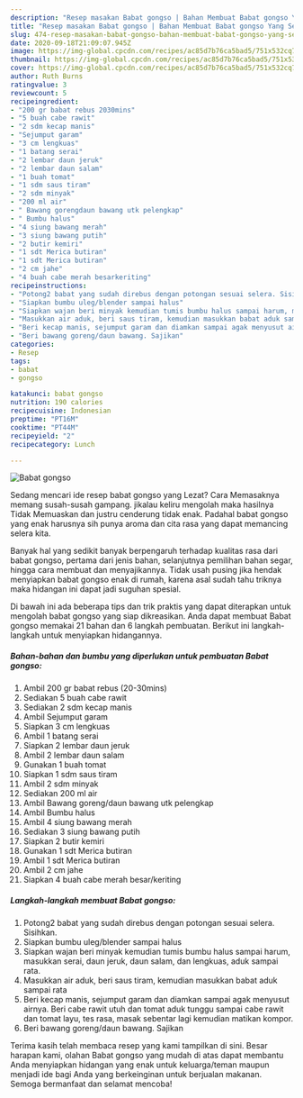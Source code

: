 ```yaml
---
description: "Resep masakan Babat gongso | Bahan Membuat Babat gongso Yang Sedap"
title: "Resep masakan Babat gongso | Bahan Membuat Babat gongso Yang Sedap"
slug: 474-resep-masakan-babat-gongso-bahan-membuat-babat-gongso-yang-sedap
date: 2020-09-18T21:09:07.945Z
image: https://img-global.cpcdn.com/recipes/ac85d7b76ca5bad5/751x532cq70/babat-gongso-foto-resep-utama.jpg
thumbnail: https://img-global.cpcdn.com/recipes/ac85d7b76ca5bad5/751x532cq70/babat-gongso-foto-resep-utama.jpg
cover: https://img-global.cpcdn.com/recipes/ac85d7b76ca5bad5/751x532cq70/babat-gongso-foto-resep-utama.jpg
author: Ruth Burns
ratingvalue: 3
reviewcount: 5
recipeingredient:
- "200 gr babat rebus 2030mins"
- "5 buah cabe rawit"
- "2 sdm kecap manis"
- "Sejumput garam"
- "3 cm lengkuas"
- "1 batang serai"
- "2 lembar daun jeruk"
- "2 lembar daun salam"
- "1 buah tomat"
- "1 sdm saus tiram"
- "2 sdm minyak"
- "200 ml air"
- " Bawang gorengdaun bawang utk pelengkap"
- " Bumbu halus"
- "4 siung bawang merah"
- "3 siung bawang putih"
- "2 butir kemiri"
- "1 sdt Merica butiran"
- "1 sdt Merica butiran"
- "2 cm jahe"
- "4 buah cabe merah besarkeriting"
recipeinstructions:
- "Potong2 babat yang sudah direbus dengan potongan sesuai selera. Sisihkan."
- "Siapkan bumbu uleg/blender sampai halus"
- "Siapkan wajan beri minyak kemudian tumis bumbu halus sampai harum, masukkan serai, daun jeruk, daun salam, dan lengkuas, aduk sampai rata."
- "Masukkan air aduk, beri saus tiram, kemudian masukkan babat aduk sampai rata"
- "Beri kecap manis, sejumput garam dan diamkan sampai agak menyusut airnya. Beri cabe rawit utuh dan tomat aduk tunggu sampai cabe rawit dan tomat layu, tes rasa, masak sebentar lagi kemudian matikan kompor."
- "Beri bawang goreng/daun bawang. Sajikan"
categories:
- Resep
tags:
- babat
- gongso

katakunci: babat gongso 
nutrition: 190 calories
recipecuisine: Indonesian
preptime: "PT16M"
cooktime: "PT44M"
recipeyield: "2"
recipecategory: Lunch

---
```



![Babat gongso](https://img-global.cpcdn.com/recipes/ac85d7b76ca5bad5/751x532cq70/babat-gongso-foto-resep-utama.jpg)

Sedang mencari ide resep babat gongso yang Lezat? Cara Memasaknya memang susah-susah gampang. jikalau keliru mengolah maka hasilnya Tidak Memuaskan dan justru cenderung tidak enak. Padahal babat gongso yang enak harusnya sih punya aroma dan cita rasa yang dapat memancing selera kita.

Banyak hal yang sedikit banyak berpengaruh terhadap kualitas rasa dari babat gongso, pertama dari jenis bahan, selanjutnya pemilihan bahan segar, hingga cara membuat dan menyajikannya. Tidak usah pusing jika hendak menyiapkan babat gongso enak di rumah, karena asal sudah tahu triknya maka hidangan ini dapat jadi suguhan spesial.




Di bawah ini ada beberapa tips dan trik praktis yang dapat diterapkan untuk mengolah babat gongso yang siap dikreasikan. Anda dapat membuat Babat gongso memakai 21 bahan dan 6 langkah pembuatan. Berikut ini langkah-langkah untuk menyiapkan hidangannya.

<!--inarticleads1-->

##### Bahan-bahan dan bumbu yang diperlukan untuk pembuatan Babat gongso:

1. Ambil 200 gr babat rebus (20-30mins)
1. Sediakan 5 buah cabe rawit
1. Sediakan 2 sdm kecap manis
1. Ambil Sejumput garam
1. Siapkan 3 cm lengkuas
1. Ambil 1 batang serai
1. Siapkan 2 lembar daun jeruk
1. Ambil 2 lembar daun salam
1. Gunakan 1 buah tomat
1. Siapkan 1 sdm saus tiram
1. Ambil 2 sdm minyak
1. Sediakan 200 ml air
1. Ambil  Bawang goreng/daun bawang utk pelengkap
1. Ambil  Bumbu halus
1. Ambil 4 siung bawang merah
1. Sediakan 3 siung bawang putih
1. Siapkan 2 butir kemiri
1. Gunakan 1 sdt Merica butiran
1. Ambil 1 sdt Merica butiran
1. Ambil 2 cm jahe
1. Siapkan 4 buah cabe merah besar/keriting




<!--inarticleads2-->

##### Langkah-langkah membuat Babat gongso:

1. Potong2 babat yang sudah direbus dengan potongan sesuai selera. Sisihkan.
1. Siapkan bumbu uleg/blender sampai halus
1. Siapkan wajan beri minyak kemudian tumis bumbu halus sampai harum, masukkan serai, daun jeruk, daun salam, dan lengkuas, aduk sampai rata.
1. Masukkan air aduk, beri saus tiram, kemudian masukkan babat aduk sampai rata
1. Beri kecap manis, sejumput garam dan diamkan sampai agak menyusut airnya. Beri cabe rawit utuh dan tomat aduk tunggu sampai cabe rawit dan tomat layu, tes rasa, masak sebentar lagi kemudian matikan kompor.
1. Beri bawang goreng/daun bawang. Sajikan




Terima kasih telah membaca resep yang kami tampilkan di sini. Besar harapan kami, olahan Babat gongso yang mudah di atas dapat membantu Anda menyiapkan hidangan yang enak untuk keluarga/teman maupun menjadi ide bagi Anda yang berkeinginan untuk berjualan makanan. Semoga bermanfaat dan selamat mencoba!
